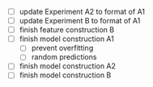 - [ ] update Experiment A2 to format of A1
- [ ] update Experiment B to format of A1
- [ ] finish feature construction B
- [ ] finish model construction A1
  - [ ] prevent overfitting
  - [ ] random predictions
- [ ] finish model construction A2
- [ ] finish model construction B